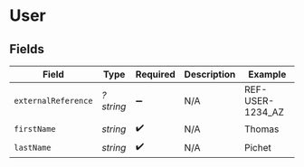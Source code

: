 # User


## Fields

| Field               | Type                | Required            | Description         | Example             |
| ------------------- | ------------------- | ------------------- | ------------------- | ------------------- |
| `externalReference` | *?string*           | :heavy_minus_sign:  | N/A                 | REF-USER-1234_AZ    |
| `firstName`         | *string*            | :heavy_check_mark:  | N/A                 | Thomas              |
| `lastName`          | *string*            | :heavy_check_mark:  | N/A                 | Pichet              |
